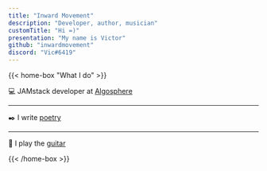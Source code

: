 ```yaml
---
title: "Inward Movement"
description: "Developer, author, musician"
customTitle: "Hi =)"
presentation: "My name is Victor"
github: "inwardmovement"
discord: "Vic#6419"
---
```


{{< home-box "What I do" >}}

:computer: <a class="abbr" data-toggle="popover" data-trigger="hover" data-placement="top" data-content="It's a new way of building websites and apps that delivers better performance, higher security, lower cost of scaling, and a better developer experience." tabindex="0">JAMstack</a> developer at [Algosphere](https://algosphere.org/)

---

:black_nib: I write [poetry](poems)

---

:metal: I play the [guitar](https://www.youtube.com/user/arkay38/)

{{< /home-box >}}
